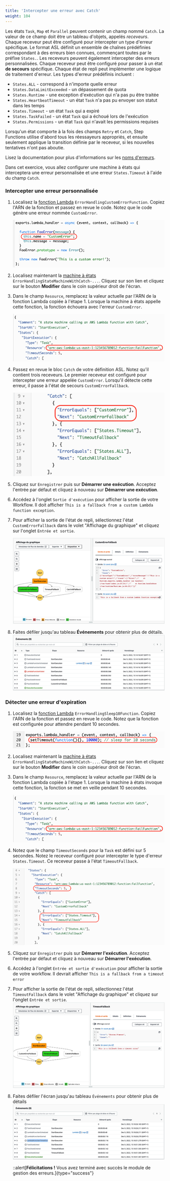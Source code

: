```yaml
---
title: 'Intercepter une erreur avec Catch'
weight: 104
---
```


Les états `Task`, `Map` et `Parallel` peuvent contenir un champ nommé `Catch`. La valeur de ce champ doit être un tableau d'objets, appelés _receveurs_. Chaque receveur peut être configuré pour intercepter un type d'erreur spécifique. Le format ASL définit un ensemble de chaînes prédéfinies correspondant à des erreurs bien connues, commençant toutes par le préfixe `States.`. Les receveurs peuvent également intercepter des erreurs personnalisées. Chaque receveur peut être configuré pour passer à un état **de secours** spécifique. Chaque état de repli peut implémenter une logique de traitement d'erreur. Les types d'erreur prédéfinis incluent :

- `States.ALL` - correspond à n'importe quelle erreur
- `States.DataLimitExceeded` - un dépassement de quota
- `States.Runtime` - une exception d'exécution qui n'a pas pu être traitée
- `States.HeartbeatTimeout` - un état `Task` n'a pas pu envoyer son statut dans les temps
- `States.Timeout` - un état `Task` qui a expiré
- `States.TaskFailed` - un état `Task` qui a échoué lors de l'exécution
- `States.Permissions` - un état `Task` qui n'avait les permissions requises

Lorsqu'un état comporte à la fois des champs `Retry` et `Catch`, Step Functions utilise d'abord tous les réessayeurs appropriés, et ensuite seulement applique la transition définie par le receveur, si les nouvelles tentatives n'ont pas aboutie.

Lisez la documentation pour plus d'informations sur les [noms d'erreurs](https://docs.aws.amazon.com/fr_fr/step-functions/latest/dg/concepts-error-handling.html).

Dans cet exercice, vous allez configurer une machine à états qui interceptera une erreur personnalisée et une erreur `States.Timeout` à l'aide du champ `Catch`.

### Intercepter une erreur personnalisée

1. Localisez la [fonction Lambda](https://console.aws.amazon.com/lambda/home) `ErrorHandlingCustomErrorFunction`. Copiez l'ARN de la fonction et passez en revue le code. Notez que le code génère une erreur nommée `CustomError`.

   ![La fonction Lambda génère une CustomError](/static/img/module-8/error-handling-lambda-function-custom-error.png)

2. Localisez maintenant la [machine à états](https://console.aws.amazon.com/states/home) `ErrorHandlingStateMachineWithCatch-...`. Cliquez sur son lien et cliquez sur le bouton **Modifier** dans le coin supérieur droit de l'écran.

3. Dans le champ `Resource`, remplacez la valeur actuelle par l'ARN de la fonction Lambda copiée à l'étape 1. Lorsque la machine à états appelle cette fonction, la fonction échouera avec l'erreur `CustomError`.

   ![Remplacez l'ARN de la fonction Lambda](/static/img/module-8/error-handling-state-machine-catch.png)

4. Passez en revue le bloc `Catch` de votre définition ASL. Notez qu'il contient trois receveurs. Le premier receveur est configuré pour intercepter une erreur appelée `CustomError`. Lorsqu'il détecte cette erreur, il passe à l'état de secours `CustomErrorFallback`.

   ![Catch CustomError](/static/img/module-8/error-handling-state-machine-catch-custom-error.png)

5. Cliquez sur `Enregistrer` puis sur **Démarrer une exécution**. Acceptez l'entrée par défaut et cliquez à nouveau sur **Démarrer une exécution**.

6. Accédez à l'onglet `Sortie d'exécution` pour afficher la sortie de votre Workflow. Il doit afficher `This is a fallback from a custom Lambda function exception`.

7. Pour afficher la sortie de l'état de repli, sélectionnez l'état `CustomErrorFallback` dans le volet "Affichage du graphique" et cliquez sur l'onglet `Entrée et sortie`.

   ![Failure using Catch output](/static/img-fr/module-8/error-handling-custom-error-catch-output.png)

8. Faites défiler jusqu'au tableau **Événements** pour obtenir plus de détails.
   ![Failure using Catch event history](/static/img-fr/module-8/error-handling-custom-error-catch-event-history.png)



### Détecter une erreur d'expiration

1. Localisez la [fonction Lambda](https://console.aws.amazon.com/lambda/home)  `ErrorHandlingSleep10Function`. Copiez l'ARN de la fonction et passez en revue le code. Notez que la fonction est configurée pour attendre pendant 10 secondes.

   ![La fonction Lambda attend pendant 10 secondes](/static/img/module-8/error-handling-lambda-sleep10.png)

2. Localisez maintenant la [machine à états](https://console.aws.amazon.com/states/home) `ErrorHandlingStateMachineWithCatch-...`. Cliquez sur son lien et cliquez sur le bouton **Modifier** dans le coin supérieur droit de l'écran.

3. Dans le champ `Resource`, remplacez la valeur actuelle par l'ARN de la fonction Lambda copiée à l'étape 1. Lorsque la machine à états invoque cette fonction, la fonction se met en veille pendant 10 secondes.

   ![Remplacez l'ARN de la fonction Lambda](/static/img/module-8/error-handling-state-machine-catch.png)

4. Notez que le champ `TimeoutSeconds` pour la `Task` est défini sur 5 secondes. Notez le receveur configuré pour intercepter le type d'erreur `States.Timeout`. Ce receveur passe à l'état `TimeoutFallback`.

   ![Passez en revue le receveur](/static/img/module-8/error-handling-state-machine-timeout.png)

5. Cliquez sur `Enregistrer` puis sur **Démarrer l'exécution**. Acceptez l'entrée par défaut et cliquez à nouveau sur **Démarrer l'exécution**.

6. Accédez à l'onglet `Entrée et sortie d'exécution` pour afficher la sortie de votre workflow. Il devrait afficher `This is a fallback from a timeout error`

7. Pour afficher la sortie de l'état de repli, sélectionnez l'état `TimeoutFallback` dans le volet "Affichage du graphique" et cliquez sur l'onglet `Entrée et sortie`.
   ![Catch d'une erreur d'expiration](/static/img-fr/module-8/error-handling-timeout-error-catch-output.png)

8. Faites défiler l'écran jusqu'au tableau `Événements` pour obtenir plus de détails
   ![Historique d'événements](/static/img-fr/module-8/error-handling-timeout-error-catch-event-history.png)

   ::alert[**Félicitations !** Vous avez terminé avec succès le module de gestion des erreurs.]{type="success"}
